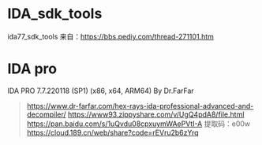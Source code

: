 # IDA_sdk_tools

ida77_sdk_tools 来自：https://bbs.pediy.com/thread-271101.htm


# IDA pro
IDA PRO 7.7.220118 (SP1) (x86, x64, ARM64) By Dr.FarFar
> https://www.dr-farfar.com/hex-rays-ida-professional-advanced-and-decompiler/
> https://www93.zippyshare.com/v/UgQ4pdA8/file.html
> https://pan.baidu.com/s/1uQvdu08cpxuymWAePVtI-A  提取码：e00w 
> https://cloud.189.cn/web/share?code=rEVru2b6zYrq

